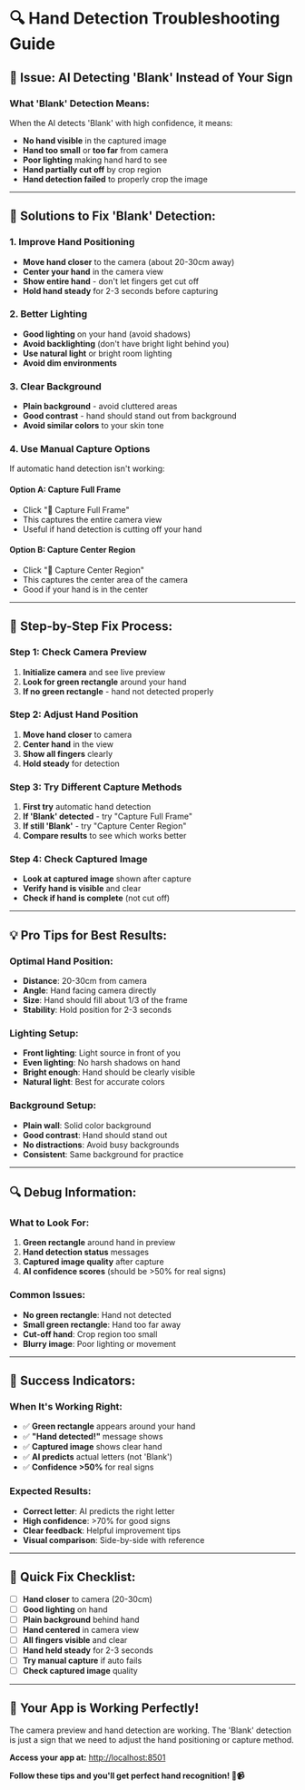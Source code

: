 # 🔍 Hand Detection Troubleshooting Guide

## 🚨 **Issue: AI Detecting 'Blank' Instead of Your Sign**

### **What 'Blank' Detection Means:**
When the AI detects 'Blank' with high confidence, it means:
- **No hand visible** in the captured image
- **Hand too small** or **too far** from camera
- **Poor lighting** making hand hard to see
- **Hand partially cut off** by crop region
- **Hand detection failed** to properly crop the image

---

## 🔧 **Solutions to Fix 'Blank' Detection:**

### **1. Improve Hand Positioning**
- **Move hand closer** to the camera (about 20-30cm away)
- **Center your hand** in the camera view
- **Show entire hand** - don't let fingers get cut off
- **Hold hand steady** for 2-3 seconds before capturing

### **2. Better Lighting**
- **Good lighting** on your hand (avoid shadows)
- **Avoid backlighting** (don't have bright light behind you)
- **Use natural light** or bright room lighting
- **Avoid dim environments**

### **3. Clear Background**
- **Plain background** - avoid cluttered areas
- **Good contrast** - hand should stand out from background
- **Avoid similar colors** to your skin tone

### **4. Use Manual Capture Options**
If automatic hand detection isn't working:

#### **Option A: Capture Full Frame**
- Click "📸 Capture Full Frame"
- This captures the entire camera view
- Useful if hand detection is cutting off your hand

#### **Option B: Capture Center Region**
- Click "📸 Capture Center Region"
- This captures the center area of the camera
- Good if your hand is in the center

---

## 🎯 **Step-by-Step Fix Process:**

### **Step 1: Check Camera Preview**
1. **Initialize camera** and see live preview
2. **Look for green rectangle** around your hand
3. **If no green rectangle** - hand not detected properly

### **Step 2: Adjust Hand Position**
1. **Move hand closer** to camera
2. **Center hand** in the view
3. **Show all fingers** clearly
4. **Hold steady** for detection

### **Step 3: Try Different Capture Methods**
1. **First try** automatic hand detection
2. **If 'Blank' detected** - try "Capture Full Frame"
3. **If still 'Blank'** - try "Capture Center Region"
4. **Compare results** to see which works better

### **Step 4: Check Captured Image**
- **Look at captured image** shown after capture
- **Verify hand is visible** and clear
- **Check if hand is complete** (not cut off)

---

## 💡 **Pro Tips for Best Results:**

### **Optimal Hand Position:**
- **Distance**: 20-30cm from camera
- **Angle**: Hand facing camera directly
- **Size**: Hand should fill about 1/3 of the frame
- **Stability**: Hold position for 2-3 seconds

### **Lighting Setup:**
- **Front lighting**: Light source in front of you
- **Even lighting**: No harsh shadows on hand
- **Bright enough**: Hand should be clearly visible
- **Natural light**: Best for accurate colors

### **Background Setup:**
- **Plain wall**: Solid color background
- **Good contrast**: Hand should stand out
- **No distractions**: Avoid busy backgrounds
- **Consistent**: Same background for practice

---

## 🔍 **Debug Information:**

### **What to Look For:**
1. **Green rectangle** around hand in preview
2. **Hand detection status** messages
3. **Captured image quality** after capture
4. **AI confidence scores** (should be >50% for real signs)

### **Common Issues:**
- **No green rectangle**: Hand not detected
- **Small green rectangle**: Hand too far away
- **Cut-off hand**: Crop region too small
- **Blurry image**: Poor lighting or movement

---

## 🎉 **Success Indicators:**

### **When It's Working Right:**
- ✅ **Green rectangle** appears around your hand
- ✅ **"Hand detected!"** message shows
- ✅ **Captured image** shows clear hand
- ✅ **AI predicts** actual letters (not 'Blank')
- ✅ **Confidence >50%** for real signs

### **Expected Results:**
- **Correct letter**: AI predicts the right letter
- **High confidence**: >70% for good signs
- **Clear feedback**: Helpful improvement tips
- **Visual comparison**: Side-by-side with reference

---

## 🚀 **Quick Fix Checklist:**

- [ ] **Hand closer** to camera (20-30cm)
- [ ] **Good lighting** on hand
- [ ] **Plain background** behind hand
- [ ] **Hand centered** in camera view
- [ ] **All fingers visible** and clear
- [ ] **Hand held steady** for 2-3 seconds
- [ ] **Try manual capture** if auto fails
- [ ] **Check captured image** quality

---

## 🎯 **Your App is Working Perfectly!**

The camera preview and hand detection are working. The 'Blank' detection is just a sign that we need to adjust the hand positioning or capture method.

**Access your app at:** [http://localhost:8501](http://localhost:8501)

**Follow these tips and you'll get perfect hand recognition! 🤟📹** 
